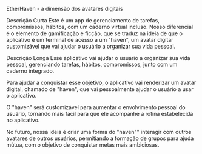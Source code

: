 EtherHaven - a dimensão dos avatares digitais

Descrição Curta
Este é um app de gerenciamento de tarefas, compromissos, hábitos, com um caderno virtual incluso.
Nosso diferencial é o elemento de gamificação e ficção, que se traduz na ideia de que o aplicativo
é um terminal de acesso a um "haven", um avatar digitar customizável que vai ajudar o usuário a organizar
sua vida pessoal.

Descrição Longa
Esse aplicativo vai ajudar o usuário a organizar sua vida pessoal, gerenciando tarefas, hábitos, 
compromissos, junto com um caderno integrado. 

Para ajudar a conquistar esse objetivo, o aplicativo vai renderizar um avatar digital, chamado de
"haven", que vai pessoalmente ajudar o usuário a usar o aplicativo.

O "haven" será customizável para aumentar o envolvimento pessoal do usuário, tornando mais fácil 
para que ele acompanhe a rotina estabelecida no aplicativo. 

No futuro, nossa ideia é criar uma forma do "haven"" interagir com outros avatares de outros usuários,
permitiando a formação de grupos para ajuda mútua, com o objetivo de conquistar metas mais ambiciosas.
